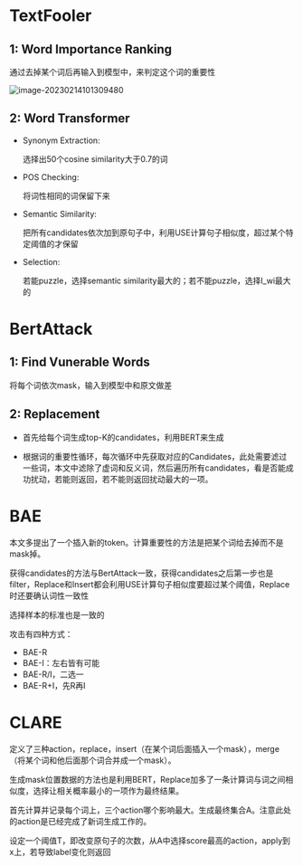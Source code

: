 # TextFooler

## 1: Word Importance Ranking

通过去掉某个词后再输入到模型中，来判定这个词的重要性

![image-20230214101309480](C:\Users\89528\AppData\Roaming\Typora\typora-user-images\image-20230214101309480.png)

## 2: Word Transformer

- Synonym Extraction:

  选择出50个cosine similarity大于0.7的词

- POS Checking:

  将词性相同的词保留下来

- Semantic Similarity:

  把所有candidates依次加到原句子中，利用USE计算句子相似度，超过某个特定阈值的才保留

- Selection:

  若能puzzle，选择semantic similarity最大的；若不能puzzle，选择I_wi最大的

# BertAttack

## 1: Find Vunerable Words

将每个词依次mask，输入到模型中和原文做差

## 2: Replacement

- 首先给每个词生成top-K的candidates，利用BERT来生成

- 根据词的重要性循环，每次循环中先获取对应的Candidates，此处需要滤过一些词，本文中滤除了虚词和反义词，然后遍历所有candidates，看是否能成功扰动，若能则返回，若不能则返回扰动最大的一项。

# BAE

本文多提出了一个插入新的token。计算重要性的方法是把某个词给去掉而不是mask掉。

获得candidates的方法与BertAttack一致，获得candidates之后第一步也是filter，Replace和Insert都会利用USE计算句子相似度要超过某个阈值，Replace时还要确认词性一致性

选择样本的标准也是一致的

攻击有四种方式：

- BAE-R
- BAE-I：左右皆有可能
- BAE-R/I，二选一
- BAE-R+I，先R再I

# CLARE

定义了三种action，replace，insert（在某个词后面插入一个mask），merge（将某个词和他后面那个词合并成一个mask）。

生成mask位置数据的方法也是利用BERT，Replace加多了一条计算词与词之间相似度，选择让相关概率最小的一项作为最终结果。

首先计算并记录每个词上，三个action哪个影响最大。生成最终集合A。注意此处的action是已经完成了新词生成工作的。

设定一个阈值T，即改变原句子的次数，从A中选择score最高的action，apply到x上，若导致label变化则返回